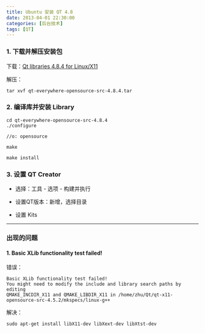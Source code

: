 ```yaml
---
title: Ubuntu 安装 QT 4.8
date: 2013-04-01 22:30:00
categories: [后台技术]
tags: [QT]
---
```


### 1. 下载并解压安装包

下载：[Qt libraries 4.8.4 for Linux/X11](http://releases.qt-project.org/qt4/source/qt-everywhere-opensource-src-4.8.4.tar.gz)

解压：

	tar xvf qt-everywhere-opensource-src-4.8.4.tar
	
### 2. 编译库并安装 Library

	cd qt-everywhere-opensource-src-4.8.4
	./configure
	
	//o: opensource
	
	make
	
	make install
	
### 3. 设置 QT Creator

* 选择：工具 - 选项 - 构建并执行

* 设置QT版本：新增，选择目录

* 设置 Kits

___

### 出现的问题

#### 1. Basic XLib functionality test failed!

错误：

	Basic XLib functionality test failed!
	You might need to modify the include and library search paths by editing
	QMAKE_INCDIR_X11 and QMAKE_LIBDIR_X11 in /home/zhu/Qt/qt-x11-opensource-src-4.5.2/mkspecs/linux-g++
	
解决：

	sudo apt-get install libX11-dev libXext-dev libXtst-dev
	
